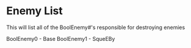 # Enemy List

This will list all of the BoolEnemy#'s responsible
for destroying enemies

BoolEnemy0 - Base
BoolEnemy1 - SqueEBy